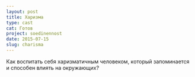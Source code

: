 ```yaml
---
layout: post
title: Харизма
type: cast
cat: Готов
project: soedinennost
date: 2015-07-15
slug: charisma
---
```


Как воспитать себя харизматичным человеком, который запоминается и способен влиять на окружающих?